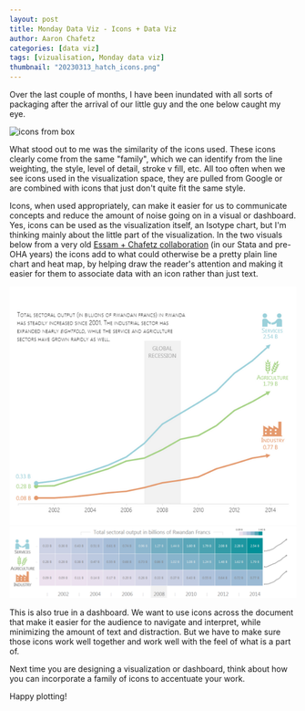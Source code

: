 ```yaml
---
layout: post
title: Monday Data Viz - Icons + Data Viz
author: Aaron Chafetz
categories: [data viz]
tags: [vizualisation, Monday data viz]
thumbnail: "20230313_hatch_icons.png"
---
```


Over the last couple of months, I have been inundated with all sorts of packaging after the arrival of our little guy and the one below caught my eye.

![icons from box](/assets/images/posts/20230313_hatch_icons.png)

What stood out to me was the similarity of the icons used. These icons clearly come from the same "family", which we can identify from the line weighting, the style, level of detail, stroke v fill, etc. All too often when we see icons used in the visualization space, they are pulled from Google or are combined with icons that just don't quite fit the same style.

Icons, when used appropriately, can make it easier for us to communicate concepts and reduce the amount of noise going on in a visual or dashboard. Yes, icons can be used as the visualization itself, an Isotype chart, but I'm thinking mainly about the little part of the visualization. In the two visuals below from a very old [Essam + Chafetz collaboration](https://geocenter.github.io/StataTraining/part4/) (in our Stata and pre-OHA years) the icons add to what could otherwise be a pretty plain line chart and heat map, by helping draw the reader's attention and making it easier for them to associate data with an icon rather than just text.

![line graph with icons at end](/assets/images/posts/20230313_essam_line-icons.png)
![heatmap with icons](/assets/images/posts/20230313_essam_heatmap-icons.png)

This is also true in a dashboard. We want to use icons across the document that make it easier for the audience to navigate and interpret, while minimizing the amount of text and distraction. But we have to make sure those icons work well together and work well with the feel of what is a part of.

Next time you are designing a visualization or dashboard, think about how you can incorporate a family of icons to accentuate your work.

Happy plotting!